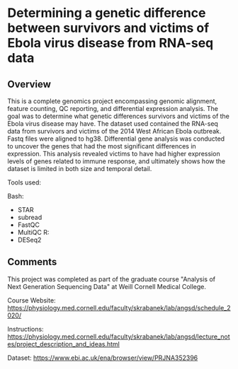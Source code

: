 # Determining a genetic difference between survivors and victims of Ebola virus disease from RNA-seq data

## Overview

This is a complete genomics project encompassing genomic alignment, feature counting, QC reporting, and differential expression analysis. The goal was to determine what genetic differences survivors and victims of the Ebola virus disease may have. The dataset used contained the RNA-seq data from survivors and victims of the 2014 West African Ebola outbreak. Fastq files were aligned to hg38. Differential gene analysis was conducted to uncover the genes that had the most significant differences in expression. This analysis revealed victims to have had higher expression levels of genes related to immune response, and ultimately shows how the dataset is limited in both size and temporal detail.    

Tools used:

  Bash:
  - STAR
  - subread
  - FastQC
  - MultiQC
  R:
  - DESeq2

## Comments

This project was completed as part of the graduate course "Analysis of Next Generation Sequencing Data" at Weill Cornell Medical College. 

Course Website:
https://physiology.med.cornell.edu/faculty/skrabanek/lab/angsd/schedule_2020/

Instructions:
https://physiology.med.cornell.edu/faculty/skrabanek/lab/angsd/lecture_notes/project_description_and_ideas.html

Dataset: 
https://www.ebi.ac.uk/ena/browser/view/PRJNA352396
